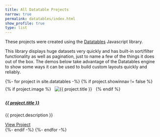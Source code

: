 ```yaml
---
title: All Datatable Projects
narrow: true
permalink: datatables/index.html
show_profile: true
type: list
---
```


<style>
    .card-img-top  {
        padding: 0.5rem;
    }
</style>

<p>These projects were created using the <a href="https://datatables.net">Datatables</a> Javascript library.</p>
<p>This library displays huge datasets very quickly and has built-in sort/filter functionality as well as pagination, just to name a few of the things it does out of the box. The demos below take advantage of the Datatables engine to show some ways it can be used to build custom layouts quickly and reliably.</p>

<div class="card-columns">
    {%- for project in site.datatables -%}
    {% if project.showinnav != false %}
    <div class="card shadow-sm">
        {% if project.image %}
        <img src="https://raw.githubusercontent.com/peterbenoit/cdn/master/images/datatables/{{ project.image }}" alt="{{ project.title }}" class="card-img-top">
        {% endif %}
        <div class="card-body">
            <h5 class="card-title"><a class="text-body" href="{{ site.baseurl }}{{ project.url }}">{{ project.title }}</a></h5>
            <p class="card-text">
                {{ project.description }}
            </p>
        </div>
        <div class="card-footer text-right">
            <a class="btn btn-link" href="{{ site.baseurl }}{{ project.url }}">View Project</a>
        </div>
    </div>
    {%- endif -%}
    {%- endfor -%}
</div>

